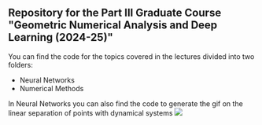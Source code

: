## Repository for the Part III Graduate Course "Geometric Numerical Analysis and Deep Learning (2024-25)"

You can find the code for the topics covered in the lectures divided into two folders:
- Neural Networks
- Numerical Methods

In Neural Networks you can also find the code to generate the gif on the linear separation of points with dynamical systems
![](https://github.com/davidemurari/codePartIIICourse/blob/main/Neural%20Networks/result.gif)

